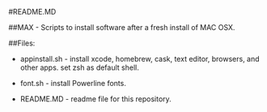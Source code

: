 #README.MD

##MAX - Scripts to install software after a fresh install of MAC OSX.

##Files:

* appinstall.sh - install xcode, homebrew, cask, text editor, browsers, and other apps. set zsh as default shell.

* font.sh - install Powerline fonts.

* README.MD - readme file for this repository.

